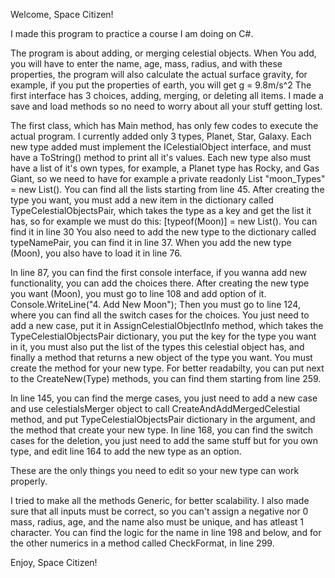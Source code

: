 Welcome, Space Citizen!

I made this program to practice a course I am doing on C#.

The program is about adding, or merging celestial objects. When You add, you will have to enter the name, age, mass, radius, and with these properties, the program will also calculate the actual surface gravity, for example, if you put the properties of earth, you will get g = 9.8m/s^2
The first interface has 3 choices, adding, merging, or deleting all items.
I made a save and load methods so no need to worry about all your stuff getting lost.

The first class, which has Main method, has only few codes to execute the actual program.
I currently added only 3 types, Planet, Star, Galaxy. Each new type added must implement the ICelestialObject interface, and must have a ToString() method to print all it's values.
Each new type also must have a list of it's own types, for example, a Planet type has Rocky, and Gas Giant, so we need to have for example a private readonly List<string> "moon_Types" = new List<string>(). You can find all the lists starting from line 45.
After creating the type you want, you must add a new item in the dictionary called TypeCelestialObjectsPair, which takes the type as a key and get the list it has, so for example we must do this: [typeof(Moon)] = new List<ICelestialObject>(). You can find it in line 30
You also need to add the new type to the dictionary called typeNamePair, you can find it in line 37.
When you add the new type (Moon), you also have to load it in line 76.

In line 87, you can find the first console interface, if you wanna add new functionality, you can add the choices there.
After creating the new type you want (Moon), you must go to line 108 and add option of it.  Console.WriteLine("4. Add New Moon");
Then you must go to line 124, where you can find all the switch cases for the choices. You just need to add a new case, put it in  AssignCelestialObjectInfo method, which takes the TypeCelestialObjectsPair dictionary, you put the key for the type you want in it, you must also put the list of the types this celestial object has, and finally a method that returns a new object of the type you want. You must create the method for your new type. For better readabilty, you can put next to the CreateNew(Type) methods, you can find them starting from line 259.

In line 145, you can find the merge cases, you just need to add a new case and use celestialsMerger object to call CreateAndAddMergedCelestial method, and put TypeCelestialObjectsPair dictionary in the argument, and the method that create your new type.
In line 168, you can find the switch cases for the deletion, you just need to add the same stuff but for you own type, and edit line 164 to add the new type as an option.

These are the only things you need to edit so your new type can work properly.

I tried to make all the methods Generic<T>, for better scalability. I also made sure that all inputs must be correct, so you can't assign a negative nor 0 mass, radius, age, and the name also must be unique, and has atleast 1 character. You can find the logic for the name in line 198 and below, and for the other numerics in a method called CheckFormat, in line 299.

Enjoy, Space Citizen!
